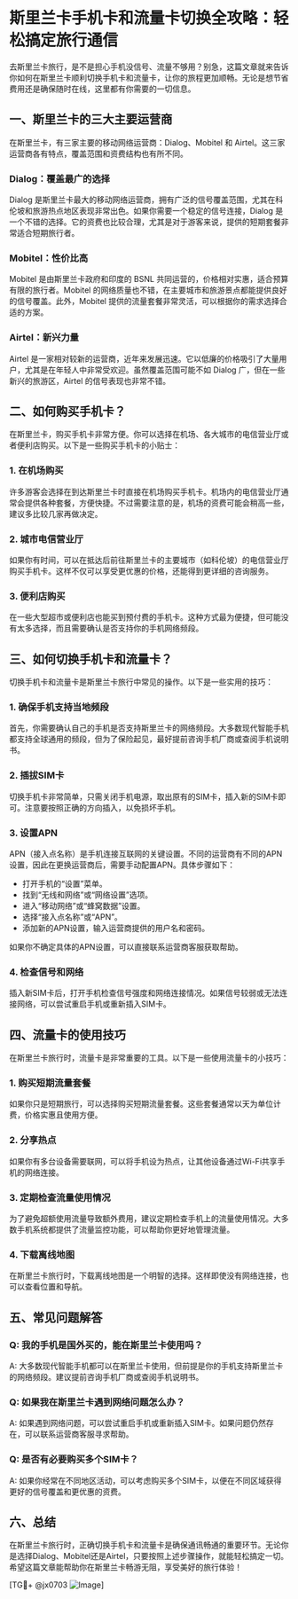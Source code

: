 # 斯里兰卡手机卡和流量卡切换全攻略：轻松搞定旅行通信

去斯里兰卡旅行，是不是担心手机没信号、流量不够用？别急，这篇文章就来告诉你如何在斯里兰卡顺利切换手机卡和流量卡，让你的旅程更加顺畅。无论是想节省费用还是确保随时在线，这里都有你需要的一切信息。

## 一、斯里兰卡的三大主要运营商

在斯里兰卡，有三家主要的移动网络运营商：Dialog、Mobitel 和 Airtel。这三家运营商各有特点，覆盖范围和资费结构也有所不同。

### Dialog：覆盖最广的选择

Dialog 是斯里兰卡最大的移动网络运营商，拥有广泛的信号覆盖范围，尤其在科伦坡和旅游热点地区表现非常出色。如果你需要一个稳定的信号连接，Dialog 是一个不错的选择。它的资费也比较合理，尤其是对于游客来说，提供的短期套餐非常适合短期旅行者。

### Mobitel：性价比高

Mobitel 是由斯里兰卡政府和印度的 BSNL 共同运营的，价格相对实惠，适合预算有限的旅行者。Mobitel 的网络质量也不错，在主要城市和旅游景点都能提供良好的信号覆盖。此外，Mobitel 提供的流量套餐非常灵活，可以根据你的需求选择合适的方案。

### Airtel：新兴力量

Airtel 是一家相对较新的运营商，近年来发展迅速。它以低廉的价格吸引了大量用户，尤其是在年轻人中非常受欢迎。虽然覆盖范围可能不如 Dialog 广，但在一些新兴的旅游区，Airtel 的信号表现也非常不错。

## 二、如何购买手机卡？

在斯里兰卡，购买手机卡非常方便。你可以选择在机场、各大城市的电信营业厅或者便利店购买。以下是一些购买手机卡的小贴士：

### 1. 在机场购买

许多游客会选择在到达斯里兰卡时直接在机场购买手机卡。机场内的电信营业厅通常会提供各种套餐，方便快捷。不过需要注意的是，机场的资费可能会稍高一些，建议多比较几家再做决定。

### 2. 城市电信营业厅

如果你有时间，可以在抵达后前往斯里兰卡的主要城市（如科伦坡）的电信营业厅购买手机卡。这样不仅可以享受更优惠的价格，还能得到更详细的咨询服务。

### 3. 便利店购买

在一些大型超市或便利店也能买到预付费的手机卡。这种方式最为便捷，但可能没有太多选择，而且需要确认是否支持你的手机网络频段。

## 三、如何切换手机卡和流量卡？

切换手机卡和流量卡是斯里兰卡旅行中常见的操作。以下是一些实用的技巧：

### 1. 确保手机支持当地频段

首先，你需要确认自己的手机是否支持斯里兰卡的网络频段。大多数现代智能手机都支持全球通用的频段，但为了保险起见，最好提前咨询手机厂商或查阅手机说明书。

### 2. 插拔SIM卡

切换手机卡非常简单，只需关闭手机电源，取出原有的SIM卡，插入新的SIM卡即可。注意要按照正确的方向插入，以免损坏手机。

### 3. 设置APN

APN（接入点名称）是手机连接互联网的关键设置。不同的运营商有不同的APN设置，因此在更换运营商后，需要手动配置APN。具体步骤如下：

- 打开手机的“设置”菜单。
- 找到“无线和网络”或“网络设置”选项。
- 进入“移动网络”或“蜂窝数据”设置。
- 选择“接入点名称”或“APN”。
- 添加新的APN设置，输入运营商提供的用户名和密码。

如果你不确定具体的APN设置，可以直接联系运营商客服获取帮助。

### 4. 检查信号和网络

插入新SIM卡后，打开手机检查信号强度和网络连接情况。如果信号较弱或无法连接网络，可以尝试重启手机或重新插入SIM卡。

## 四、流量卡的使用技巧

在斯里兰卡旅行时，流量卡是非常重要的工具。以下是一些使用流量卡的小技巧：

### 1. 购买短期流量套餐

如果你只是短期旅行，可以选择购买短期流量套餐。这些套餐通常以天为单位计费，价格实惠且使用方便。

### 2. 分享热点

如果你有多台设备需要联网，可以将手机设为热点，让其他设备通过Wi-Fi共享手机的网络连接。

### 3. 定期检查流量使用情况

为了避免超额使用流量导致额外费用，建议定期检查手机上的流量使用情况。大多数手机系统都提供了流量监控功能，可以帮助你更好地管理流量。

### 4. 下载离线地图

在斯里兰卡旅行时，下载离线地图是一个明智的选择。这样即使没有网络连接，也可以查看位置和导航。

## 五、常见问题解答

### Q: 我的手机是国外买的，能在斯里兰卡使用吗？
A: 大多数现代智能手机都可以在斯里兰卡使用，但前提是你的手机支持斯里兰卡的网络频段。建议提前咨询手机厂商或查阅手机说明书。

### Q: 如果我在斯里兰卡遇到网络问题怎么办？
A: 如果遇到网络问题，可以尝试重启手机或重新插入SIM卡。如果问题仍然存在，可以联系运营商客服寻求帮助。

### Q: 是否有必要购买多个SIM卡？
A: 如果你经常在不同地区活动，可以考虑购买多个SIM卡，以便在不同区域获得更好的信号覆盖和更优惠的资费。

## 六、总结

在斯里兰卡旅行时，正确切换手机卡和流量卡是确保通讯畅通的重要环节。无论你是选择Dialog、Mobitel还是Airtel，只要按照上述步骤操作，就能轻松搞定一切。希望这篇文章能帮助你在斯里兰卡畅游无阻，享受美好的旅行体验！

[TG💪+ @jx0703 ![Image](https://github.com/user-attachments/assets/dbca1d08-cadb-493c-b0ec-ad6f7a83f270)]